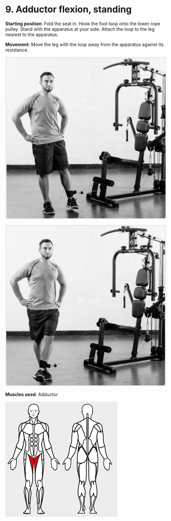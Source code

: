 # 9. Adductor flexion, standing

__Starting position__: Fold the seat in. Hook the foot loop onto the lower rope pulley. Stand with the apparatus at your side. Attach the loop to the leg nearest to the
apparatus.

__Movement__: Move the leg with the loop away from the apparatus against its resistance.

![001](001.png)

![002](002.png)

__Muscles used__: Adductor

![003](003.png)
